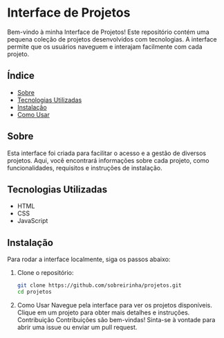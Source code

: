 # Interface de Projetos

Bem-vindo à minha Interface de Projetos! Este repositório contém uma pequena coleção de projetos desenvolvidos com tecnologias. A interface permite que os usuários naveguem e interajam facilmente com cada projeto.

## Índice

- [Sobre](#sobre)
- [Tecnologias Utilizadas](#tecnologias-utilizadas)
- [Instalação](#instalação)
- [Como Usar](#como-usar)


## Sobre

Esta interface foi criada para facilitar o acesso e a gestão de diversos projetos. Aqui, você encontrará informações sobre cada projeto, como funcionalidades, requisitos e instruções de instalação.

## Tecnologias Utilizadas

- HTML
- CSS
- JavaScript


## Instalação

Para rodar a interface localmente, siga os passos abaixo:

1. Clone o repositório:
   ```bash
   git clone https://github.com/sobreirinha/projetos.git
   cd projetos
   
2. Como Usar
Navegue pela interface para ver os projetos disponíveis.
Clique em um projeto para obter mais detalhes e instruções.
Contribuição
Contribuições são bem-vindas! Sinta-se à vontade para abrir uma issue ou enviar um pull request.

